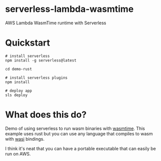 # serverless-lambda-wasmtime
AWS Lambda WasmTime runtime with Serverless

# Quickstart
```shell
# install serverless
npm install -g serverless@latest

cd demo-rust

# install serverless plugins
npm install

# deploy app
sls deploy

```


# What does this do?
Demo of using serverless to run wasm binaries with [wasmtime](https://wasmtime.dev/). This example uses rust but you can use any language that compiles to wasm with [wasi](https://github.com/bytecodealliance/wasmtime/blob/main/docs/WASI-intro.md) bindings.

I think it's neat that you can have a portable executable that can easily be run on AWS.
